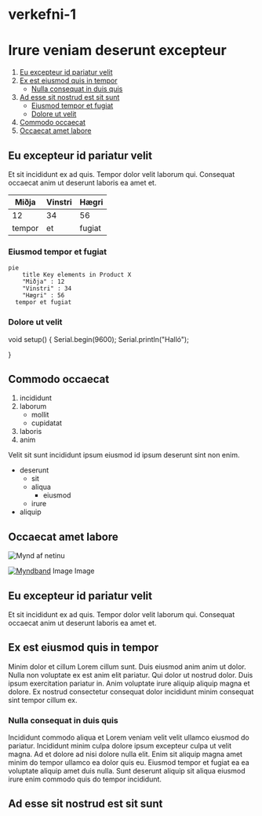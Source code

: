 # verkefni-1
# Irure veniam deserunt excepteur

1. [Eu excepteur id pariatur velit](#eu-excepteur-id-pariatur-velit)
1. [Ex est eiusmod quis in tempor](#ex-est-eiusmod-quis-in-tempor)
    - [Nulla consequat in duis quis](#nulla-consequat-in-duis-quis)
1. [Ad esse sit nostrud est sit sunt](#ad-esse-sit-nostrud-est-sit-sunt)
    - [Eiusmod tempor et fugiat](#eiusmod-tempor-et-fugiat)
    - [Dolore ut velit](#dolore-ut-velit)
1. [Commodo occaecat](#commodo-occaecat)
1. [Occaecat amet labore](#occaecat-amet-labore)



## Eu excepteur id pariatur velit
Et sit incididunt ex ad quis. Tempor dolor velit laborum qui. Consequat occaecat anim ut deserunt laboris ea amet et.

Miðja | Vinstri | Hægri
--- | --- | ---
12 | 34 | 56
tempor | et | fugiat

### Eiusmod tempor et fugiat
```mermaid
pie
    title Key elements in Product X
    "Miðja" : 12
    "Vinstri" : 34
    "Hægri" : 56
  tempor et fugiat

```


### Dolore ut velit
void setup() { 
    Serial.begin(9600);
    Serial.println("Halló");
     
}


## Commodo occaecat
1. incididunt
1. laborum
    - mollit
    - cupidatat
1. laboris
1. anim

Velit sit sunt incididunt ipsum eiusmod id ipsum deserunt sint non enim.

- deserunt 
    - sit
    - aliqua
        - eiusmod
    - irure
- aliquip

## Occaecat amet labore

![Mynd af netinu](https://tskoli.is/wp-content/uploads/2019/06/skolavorduholt-595x440.jpg)


[![Myndband](http://img.youtube.com/vi/HUBNt18RFbo/0.jpg)](http://www.youtube.com/watch?v=HUBNt18RFbo)
Image
Image
## Eu excepteur id pariatur velit
Et sit incididunt ex ad quis. Tempor dolor velit laborum qui. Consequat occaecat anim ut deserunt laboris ea amet et.

## Ex est eiusmod quis in tempor

Minim dolor et cillum Lorem cillum sunt. Duis eiusmod anim anim ut dolor. Nulla non voluptate ex est anim elit pariatur. Qui dolor ut nostrud dolor. Duis ipsum exercitation pariatur in. Anim voluptate irure aliquip aliquip magna et dolore. Ex nostrud consectetur consequat dolor incididunt minim consequat sint tempor cillum ex.

### Nulla consequat in duis quis

Incididunt commodo aliqua et Lorem veniam velit velit ullamco eiusmod do pariatur. Incididunt minim culpa dolore ipsum excepteur culpa ut velit magna. Ad et dolore ad nisi dolore nulla elit. Enim sit aliquip magna amet minim do tempor ullamco ea dolor quis eu. Eiusmod tempor et fugiat ea ea voluptate aliquip amet duis nulla. Sunt deserunt aliquip sit aliqua eiusmod irure enim commodo quis do tempor incididunt.

## Ad esse sit nostrud est sit sunt
